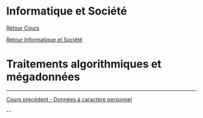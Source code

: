 # Informatique et Société

[Retour Cours](https://mcheungsen.github.io/cours/ "Licence 3")

[Retour Informatique et Société](index.md)

# Traitements algorithmiques et mégadonnées
_____
[Cours précédent - Données à caractère personnel](info-societe-2.md)

--